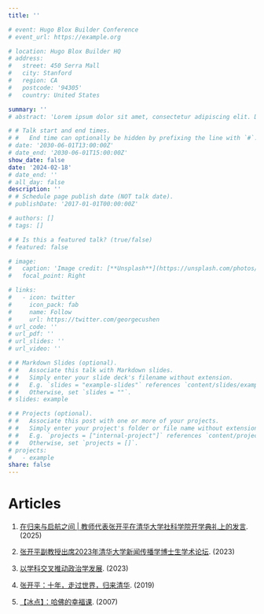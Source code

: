 ```yaml
---
title: ''

# event: Hugo Blox Builder Conference
# event_url: https://example.org

# location: Hugo Blox Builder HQ
# address:
#   street: 450 Serra Mall
#   city: Stanford
#   region: CA
#   postcode: '94305'
#   country: United States

summary: ''
# abstract: 'Lorem ipsum dolor sit amet, consectetur adipiscing elit. Duis posuere tellusac convallis placerat. Proin tincidunt magna sed ex sollicitudin condimentum. Sed ac faucibus dolor, scelerisque sollicitudin nisi. Cras purus urna, suscipit quis sapien eu, pulvinar tempor diam.'

# # Talk start and end times.
# #   End time can optionally be hidden by prefixing the line with `#`.
# date: '2030-06-01T13:00:00Z'
# date_end: '2030-06-01T15:00:00Z'
show_date: false
date: '2024-02-18'
# date_end: ''
# all_day: false
description: ''
# # Schedule page publish date (NOT talk date).
# publishDate: '2017-01-01T00:00:00Z'

# authors: []
# tags: []

# # Is this a featured talk? (true/false)
# featured: false

# image:
#   caption: 'Image credit: [**Unsplash**](https://unsplash.com/photos/bzdhc5b3Bxs)'
#   focal_point: Right

# links:
#   - icon: twitter
#     icon_pack: fab
#     name: Follow
#     url: https://twitter.com/georgecushen
# url_code: ''
# url_pdf: ''
# url_slides: ''
# url_video: ''

# # Markdown Slides (optional).
# #   Associate this talk with Markdown slides.
# #   Simply enter your slide deck's filename without extension.
# #   E.g. `slides = "example-slides"` references `content/slides/example-slides.md`.
# #   Otherwise, set `slides = ""`.
# slides: example

# # Projects (optional).
# #   Associate this post with one or more of your projects.
# #   Simply enter your project's folder or file name without extension.
# #   E.g. `projects = ["internal-project"]` references `content/project/deep-learning/index.md`.
# #   Otherwise, set `projects = []`.
# projects:
#   - example
share: false
---
```

<!-- <style>
/* 修改 body 的文字颜色为 #666666 (深灰) */
body {
    color: #666666 !important;
}
</style> -->

<!-- # <span style="color:black;">**Talks**</span> -->

# Articles
1. [在归来与启航之间 | 教师代表张开平在清华大学社科学院开学典礼上的发言](https://mp.weixin.qq.com/s?__biz=MzAxMTQ3Nzc1Mg==&mid=2649483134&idx=2&sn=6f00657183897ae61d3435dc25ef682d&chksm=82b60f5e8f751e3a811d08ec1943edae2138d15b0b4e772f81373d0481a052594193d7299e54&scene=27). (2025)

2. [张开平副教授出席2023年清华大学新闻传播学博士生学术论坛](https://www.dps.tsinghua.edu.cn/info/1197/2896.htm). (2023)

3. [以学科交叉推动政治学发展](https://www.gmw.cn/xueshu/2023-09/01/content_36804474.htm). (2023)

4. [张开平：十年，走过世界，归来清华](https://www.tsinghua.org.cn/info/1954/21435.htm). (2019)

5. [【冰点】：哈佛的幸福课](https://zqb.cyol.com/content/2007-09/12/content_1890676.htm). (2007)